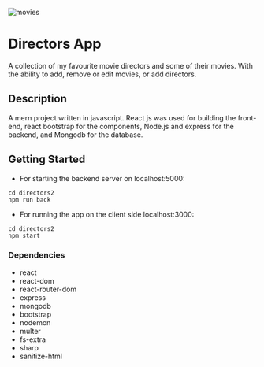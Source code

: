 ![movies](https://user-images.githubusercontent.com/65870143/211579684-cb6e97a9-2094-46cc-9045-bfdd302321d4.jpg)

# Directors App

A collection of my favourite movie directors and some of their movies. With the ability to add, remove or edit movies, or add directors.

## Description

A mern project written in javascript. React js was used for building the front-end, react bootstrap for the components, Node.js and express for the backend, and Mongodb for the database.

## Getting Started

* For starting the backend server on localhost:5000:
```
cd directors2
npm run back
```

* For running the app on the client side localhost:3000:
```
cd directors2
npm start
```

### Dependencies

* react
* react-dom
* react-router-dom
* express
* mongodb
* bootstrap
* nodemon
* multer
* fs-extra
* sharp
* sanitize-html

